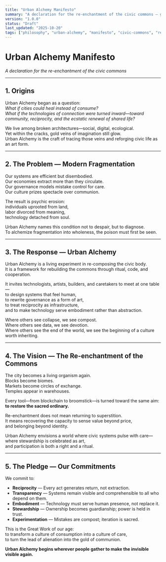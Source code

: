 ```yaml
---
title: "Urban Alchemy Manifesto"
summary: "A declaration for the re-enchantment of the civic commons — grounding Urban Alchemy in purpose, problem, response, vision, and ethical commitments."
version: "1.0.0"
status: "Draft"
last_updated: "2025-10-20"
tags: ["philosophy", "urban-alchemy", "manifesto", "civic-commons", "re-enchantment"]
---
```



# Urban Alchemy Manifesto  
*A declaration for the re-enchantment of the civic commons*  

---

## 1. Origins  

Urban Alchemy began as a question:  
*What if cities could heal instead of consume?*  
*What if the technologies of connection were turned inward—toward community, reciprocity, and the ecstatic renewal of shared life?*  

We live among broken architectures—social, digital, ecological.  
Yet within the cracks, gold veins of imagination still glow.  
Urban Alchemy is the craft of tracing those veins and reforging civic life as an art form.  

---

## 2. The Problem — Modern Fragmentation  

Our systems are efficient but disembodied.  
Our economies extract more than they circulate.  
Our governance models mistake control for care.  
Our culture prizes spectacle over communion.  

The result is psychic erosion:  
individuals uprooted from land,  
labor divorced from meaning,  
technology detached from soul.  

Urban Alchemy names this condition not to despair, but to diagnose.  
To alchemize fragmentation into wholeness, the poison must first be seen.  

---

## 3. The Response — Urban Alchemy  

Urban Alchemy is a living experiment in re-composing the civic body.  
It is a framework for rebuilding the commons through ritual, code, and cooperation.  

It invites technologists, artists, builders, and caretakers to meet at one table—  
to design systems that feel human,  
to rewrite governance as a form of art,  
to treat reciprocity as infrastructure,  
and to make technology serve embodiment rather than abstraction.  

Where others see collapse, we see compost.  
Where others see data, we see devotion.  
Where others see the end of the world, we see the beginning of a culture worth inheriting.  

---

## 4. The Vision — The Re-enchantment of the Commons  

The city becomes a living organism again.  
Blocks become biomes.  
Markets become circles of exchange.  
Temples appear in warehouses.  

Every tool—from blockchain to broomstick—is turned toward the same aim:  
**to restore the sacred ordinary.**  

Re-enchantment does not mean returning to superstition.  
It means recovering the capacity to sense value beyond price,  
and belonging beyond identity.  

Urban Alchemy envisions a world where civic systems pulse with care—  
where stewardship is celebrated as art,  
and participation is both a right and a ritual.  

---

## 5. The Pledge — Our Commitments  

We commit to:  

- **Reciprocity** — Every act generates return, not extraction.  
- **Transparency** — Systems remain visible and comprehensible to all who depend on them.  
- **Embodiment** — Technology must serve human presence, not replace it.  
- **Stewardship** — Ownership becomes guardianship; power is held in trust.  
- **Experimentation** — Mistakes are compost; iteration is sacred.  

This is the Great Work of our age:  
to transform a culture of consumption into a culture of care,  
to turn the lead of alienation into the gold of communion.  

**Urban Alchemy begins wherever people gather to make the invisible visible again.**
